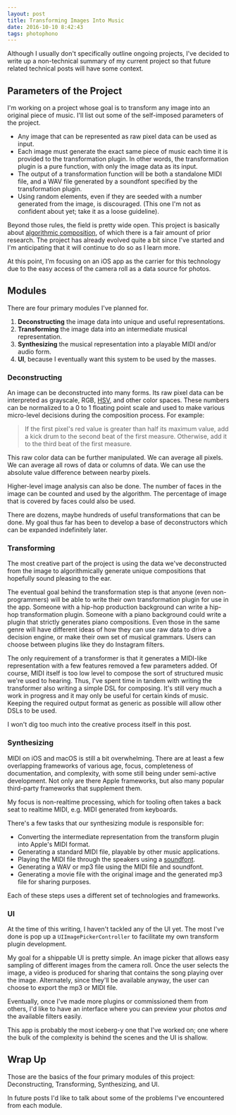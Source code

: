 ```yaml
---
layout: post
title: Transforming Images Into Music
date: 2016-10-10 8:42:43
tags: photophono
---
```


Although I usually don't specifically outline ongoing projects, I've decided to write up a non-technical summary of my current project so that future related technical posts will have some context.

## Parameters of the Project

I'm working on a project whose goal is to transform any image into an original piece of music. I'll list out some of the self-imposed parameters of the project.

* Any image that can be represented as raw pixel data can be used as input.
* Each image must generate the exact same piece of music each time it is provided to the transformation plugin. In other words, the transformation plugin is a pure function, with only the image data as its input.
* The output of a transformation function will be both a standalone MIDI file, and a WAV file generated by a soundfont specified by the transformation plugin.
* Using random elements, even if they are seeded with a number generated from the image, is discouraged. (This one I'm not as confident about yet; take it as a loose guideline).

Beyond those rules, the field is pretty wide open. This project is basically about [algorithmic composition](https://en.wikipedia.org/wiki/Algorithmic_composition), of which there is a fair amount of prior research. The project has already evolved quite a bit since I've started and I'm anticipating that it will continue to do so as I learn more.

At this point, I'm focusing on an iOS app as the carrier for this technology due to the easy access of the camera roll as a data source for photos.

## Modules

There are four primary modules I've planned for.

1. **Deconstructing** the image data into unique and useful representations. 
2. **Transforming** the image data into an intermediate musical representation.
3. **Synthesizing** the musical representation into a playable MIDI and/or audio form.
4. **UI**, because I eventually want this system to be used by the masses.

### Deconstructing

An image can be deconstructed into many forms. Its raw pixel data can be interpreted as grayscale, RGB, [HSV](https://en.wikipedia.org/wiki/HSL_and_HSV), and other color spaces. These numbers can be normalized to a 0 to 1 floating point scale and used to make various micro-level decisions during the composition process. For example: 

> If the first pixel's red value is greater than half its maximum value, add a kick drum to the second beat of the first measure. Otherwise, add it to the third beat of the first measure.

This raw color data can be further manipulated. We can average all pixels. We can average all rows of data or columns of data. We can use the absolute value difference between nearby pixels.

Higher-level image analysis can also be done. The number of faces in the image can be counted and used by the algorithm. The percentage of image that is covered by faces could also be used.

There are dozens, maybe hundreds of useful transformations that can be done. My goal thus far has been to develop a base of deconstructors which can be expanded indefinitely later.

### Transforming

The most creative part of the project is using the data we've deconstructed from the image to algorithmically generate unique compositions that hopefully sound pleasing to the ear.

The eventual goal behind the transformation step is that anyone (even non-programmers) will be able to write their own transformation plugin for use in the app. Someone with a hip-hop production background can write a hip-hop transformation plugin. Someone with a piano background could write a plugin that strictly generates piano compositions. Even those in the same genre will have different ideas of how they can use raw data to drive a decision engine, or make their own set of musical grammars. Users can choose between plugins like they do Instagram filters.

The only requirement of a transformer is that it generates a MIDI-like representation with a few features removed a few parameters added. Of course, MIDI itself is too low level to compose the sort of structured music we're used to hearing. Thus, I've spent time in tandem with writing the transformer also writing a simple DSL for composing. It's still very much a work in progress and it may only be useful for certain kinds of music. Keeping the required output format as generic as possible will allow other DSLs to be used.

I won't dig too much into the creative process itself in this post.

### Synthesizing

MIDI on iOS and macOS is still a bit overwhelming. There are at least a few overlapping frameworks of various age, focus, completeness of documentation, and complexity, with some still being under semi-active development. Not only are there Apple frameworks, but also many popular third-party frameworks that supplement them.

My focus is non-realtime processing, which for tooling often takes a back seat to realtime MIDI, e.g. MIDI generated from keyboards.

There's a few tasks that our synthesizing module is responsible for:

* Converting the intermediate representation from the transform plugin into Apple's MIDI format.
* Generating a standard MIDI file, playable by other music applications.
* Playing the MIDI file through the speakers using a [soundfont](https://en.wikipedia.org/wiki/SoundFont).
* Generating a WAV or mp3 file using the MIDI file and soundfont.
* Generating a movie file with the original image and the generated mp3 file for sharing purposes.

Each of these steps uses a different set of technologies and frameworks.

### UI

At the time of this writing, I haven't tackled any of the UI yet. The most I've done is pop up a `UIImagePickerController` to facilitate my own transform plugin development.

My goal for a shippable UI is pretty simple. An image picker that allows easy sampling of different images from the camera roll. Once the user selects the image, a video is produced for sharing that contains the song playing over the image. Alternately, since they'll be available anyway, the user can choose to export the mp3 or MIDI file.

Eventually, once I've made more plugins or commissioned them from others, I'd like to have an interface where you can preview your photos _and_ the available filters easily.

This app is probably the most iceberg-y one that I've worked on; one where the bulk of the complexity is behind the scenes and the UI is shallow.

## Wrap Up

Those are the basics of the four primary modules of this project: Deconstructing, Transforming, Synthesizing, and UI.

In future posts I'd like to talk about some of the problems I've encountered from each module.
